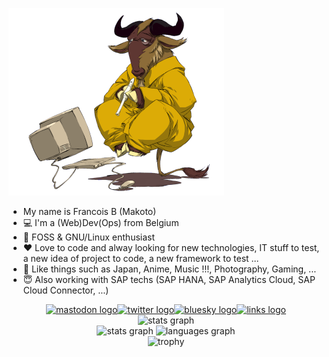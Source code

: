 ![MakotoNoBLog](gnu.png)

- My name is Francois B (Makoto)
- :computer: I'm a (Web)Dev(Ops) from Belgium
- :penguin: FOSS & GNU/Linux enthusiast
- :heart: Love to code and alway looking for new technologies, IT stuff to test, a new idea of project to code, a new framework to test ...
- :sushi: Like things such as Japan, Anime, Music !!!, Photography, Gaming, ...
- :innocent: Also working with SAP techs (SAP HANA, SAP Analytics Cloud, SAP Cloud Connector, ...)

<div align="center">
    <a rel="me" href="https://mamot.fr/@makoto" target="_blank"><img src="https://img.shields.io/static/v1?message=Mastodon&logo=mastodon&label=&color=2a8bd2&logoColor=white&labelColor=&style=for-the-badge" height="35" alt="mastodon logo"  /></a><a href="http://twitter.com/MakotoNoBlog" target="_blank"><img src="https://img.shields.io/static/v1?message=Twitter&logo=X&label=&color=1DA1F2&logoColor=white&labelColor=&style=for-the-badge" height="35" alt="twitter logo"  /></a><a href="https://bsky.app/profile/makotonoblog.be" target="_blank"><img src="https://img.shields.io/static/v1?message=BlueSky&logo=bluesky&label=&color=0085ff&logoColor=white&labelColor=&style=for-the-badge" height="35" alt="bluesky logo"  /></a><a href="https://me.exoseed.be/@francois" target="_blank"><img src="https://img.shields.io/static/v1?message=My Links&logo=linktree&label=&color=1E73BE&logoColor=white&labelColor=&style=for-the-badge" height="35" alt="links logo"  /></a>
</div>

<div align="center">
  <img src="http://github-profile-summary-cards.vercel.app/api/cards/profile-details?username=shakasan&theme=default" alt="stats graph" />
</div>

<div align="center">
  <img src="https://github-readme-stats.vercel.app/api?hide_title=false&hide_rank=false&show_icons=true&include_all_commits=true&count_private=true&disable_animations=false&theme=default&locale=en&hide_border=false&username=shakasan" height="150" alt="stats graph"  />
  <img src="https://github-readme-stats.vercel.app/api/top-langs?locale=en&hide_title=false&layout=compact&card_width=320&langs_count=5&theme=default&hide_border=false&username=shakasan" height="150" alt="languages graph"  />
</div>

<div align="center">
  <img src="https://github-profile-trophy.vercel.app/?username=shakasan&margin-w=5&theme=default" alt="trophy" />
</div>
